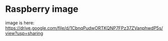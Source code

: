 # Raspberry image

image is here:
https://drive.google.com/file/d/1CbnqPudwORTKQNP7FPz37ZVanphwdP5s/view?usp=sharing
